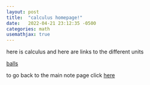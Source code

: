 ```yaml
---
layout: post
title:  "calculus homepage!"
date:   2022-04-21 23:12:35 -0500
categories: math
usemathjax: true
---
```

here is calculus and here are links to the different units

<a href='https://youtube.com'>balls</a>

to go back to the main note page click <a href='https://nickgauth.github.io/pain/notes'> here </a>
